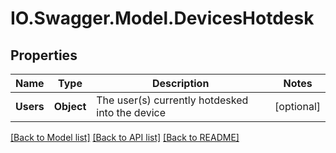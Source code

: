 # IO.Swagger.Model.DevicesHotdesk
## Properties

Name | Type | Description | Notes
------------ | ------------- | ------------- | -------------
**Users** | **Object** | The user(s) currently hotdesked into the device | [optional] 

[[Back to Model list]](../README.md#documentation-for-models) [[Back to API list]](../README.md#documentation-for-api-endpoints) [[Back to README]](../README.md)

